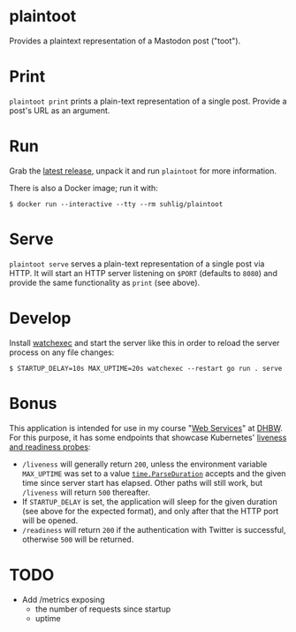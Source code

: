 # plaintoot

Provides a plaintext representation of a Mastodon post ("toot").

# Print

`plaintoot print` prints a plain-text representation of a single post. Provide a post's URL as an argument.

# Run

Grab the [latest release](https://github.com/uhlig-it/plaintoot/releases/latest), unpack it and run `plaintoot` for more information.

There is also a Docker image; run it with:

```command
$ docker run --interactive --tty --rm suhlig/plaintoot
```

# Serve

`plaintoot serve` serves a plain-text representation of a single post via HTTP. It will start an HTTP server listening on `$PORT` (defaults to `8080`) and provide the same functionality as `print` (see above).

# Develop

Install [watchexec](https://github.com/watchexec/watchexec#install) and start the server like this in order to reload the server process on any file changes:

```command
$ STARTUP_DELAY=10s MAX_UPTIME=20s watchexec --restart go run . serve
```

# Bonus

This application is intended for use in my course "[Web Services](https://ws.uhlig.it/)" at [DHBW](https://www.ravensburg.dhbw.de/studienangebot/bachelor-studiengaenge/informatik). For this purpose, it has some endpoints that showcase Kubernetes' [liveness and readiness probes](https://kubernetes.io/docs/tasks/configure-pod-container/configure-liveness-readiness-startup-probes/):

* `/liveness` will generally return `200`, unless the environment variable `MAX_UPTIME` was set to a value [`time.ParseDuration`](https://pkg.go.dev/time#ParseDuration) accepts and the given time since server start has elapsed. Other paths will still work, but `/liveness` will return `500` thereafter.
* If `STARTUP_DELAY` is set, the application will sleep for the given duration (see above for the expected format), and only after that the HTTP port will be opened.
* `/readiness` will return `200` if the authentication with Twitter is successful, otherwise `500` will be returned.

# TODO

* Add /metrics exposing
  - the number of requests since startup
  - uptime
